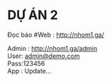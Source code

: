 # DỰ ÁN 2 <br>
Đọc báo
#Web : http://nhom1.ga/

Admin : http://nhom1.ga/admin<br>
User: admin@demo.com <br>
Pass:123456<br>
App : Update...